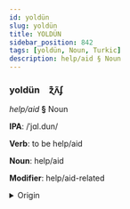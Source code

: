 ```yaml
---
id: yoldün
slug: yoldün
title: YOLDÜN
sidebar_position: 842
tags: [yoldün, Noun, Turkic]
description: help/aid § Noun
---
```


### yoldün&emsp;<span kind="abugida">ɀ͊ʌ̃ʄ</span>

*help/aid* **§** Noun

**IPA**: /ˈjɑl.dun/

**Verb**: to be help/aid

**Noun**: help/aid

**Modifier**: help/aid-related

<details>
    <summary>Origin</summary>
    Turkish yardım [jɑrˈdɯm]<br/>
    <em>Turkic Language Family</em>
</details>